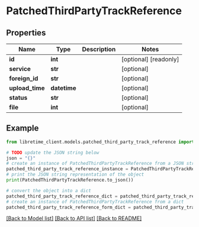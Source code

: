 # PatchedThirdPartyTrackReference


## Properties

Name | Type | Description | Notes
------------ | ------------- | ------------- | -------------
**id** | **int** |  | [optional] [readonly] 
**service** | **str** |  | [optional] 
**foreign_id** | **str** |  | [optional] 
**upload_time** | **datetime** |  | [optional] 
**status** | **str** |  | [optional] 
**file** | **int** |  | [optional] 

## Example

```python
from libretime_client.models.patched_third_party_track_reference import PatchedThirdPartyTrackReference

# TODO update the JSON string below
json = "{}"
# create an instance of PatchedThirdPartyTrackReference from a JSON string
patched_third_party_track_reference_instance = PatchedThirdPartyTrackReference.from_json(json)
# print the JSON string representation of the object
print(PatchedThirdPartyTrackReference.to_json())

# convert the object into a dict
patched_third_party_track_reference_dict = patched_third_party_track_reference_instance.to_dict()
# create an instance of PatchedThirdPartyTrackReference from a dict
patched_third_party_track_reference_form_dict = patched_third_party_track_reference.from_dict(patched_third_party_track_reference_dict)
```
[[Back to Model list]](../README.md#documentation-for-models) [[Back to API list]](../README.md#documentation-for-api-endpoints) [[Back to README]](../README.md)


